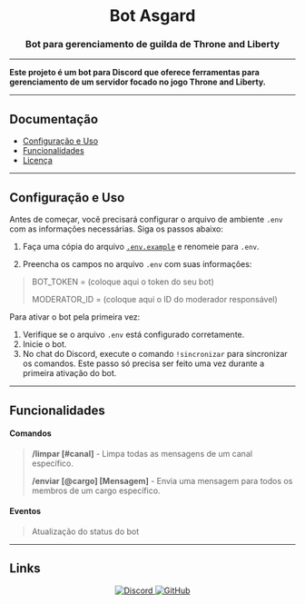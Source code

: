 <h1 align="center">Bot Asgard</h1>
<h3 align="center">Bot para gerenciamento de guilda de Throne and Liberty</h3>

<hr>

<strong>
Este projeto é um bot para Discord que oferece ferramentas para gerenciamento de um servidor focado no jogo Throne and Liberty.
</strong>

<hr>

## Documentação

- [Configuração e Uso](#configuração-e-uso)
- [Funcionalidades](#funcionalidades)
- [Licença](#licença)

<hr>

## Configuração e Uso

Antes de começar, você precisará configurar o arquivo de ambiente `.env` com as informações necessárias. Siga os passos
abaixo:

1. Faça uma cópia do arquivo [`.env.example`](src%2F.env.example) e renomeie para `.env`.

2. Preencha os campos no arquivo `.env` com suas informações:

> BOT_TOKEN = (coloque aqui o token do seu bot)
>
> MODERATOR_ID = (coloque aqui o ID do moderador responsável)

Para ativar o bot pela primeira vez:

1. Verifique se o arquivo `.env` está configurado corretamente.
2. Inicie o bot.
3. No chat do Discord, execute o comando `!sincronizar` para sincronizar os comandos. Este passo só precisa ser feito
   uma vez durante a primeira ativação do bot.

<hr>

## Funcionalidades

<h4>Comandos</h4>

> **/limpar [#canal]** - Limpa todas as mensagens de um canal específico.
>
> **/enviar [@cargo] [Mensagem]** - Envia uma mensagem para todos os membros de um cargo específico.

<h4>Eventos</h4>

> Atualização do status do bot

<hr>

## Links

<p align="center">
    <a href="https://discord.gg/RKAm2ySAce">
        <img src="https://skillicons.dev/icons?i=discord" alt="Discord">
    </a>
    <a href="https://github.com/L30k/botAsgard">
        <img src="https://skillicons.dev/icons?i=github" alt="GitHub">
    </a>
</p>
